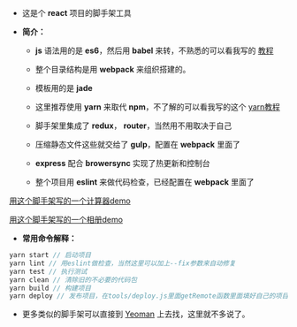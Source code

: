 - 这是个 **react** 项目的脚手架工具

- **简介：**

	- **js** 语法用的是 **es6**，然后用 **babel** 来转，不熟悉的可以看我写的 [教程](http://fsociety.cn/post/react%E6%8A%80%E6%9C%AF%E6%A0%88%E7%AC%94%E8%AE%B0%E8%8F%9C%E9%B8%9F%E7%AF%87%E4%B9%8Bes6)

	- 整个目录结构是用 **webpack** 来组织搭建的。

	- 模板用的是 **jade**

	- 这里推荐使用 **yarn** 来取代 **npm**，不了解的可以看我写的这个 [yarn教程](http://fsociety.cn/post/%E6%90%9E%E6%90%9E%E9%AB%98%E5%A4%A7%E4%B8%8A%E7%9A%84yarn)

	- 脚手架里集成了 **redux**， **router**，当然用不用取决于自己

	- 压缩静态文件这些就交给了 **gulp**，配置在 **webpack** 里面了

	- **express** 配合 **browersync** 实现了热更新和控制台

	- 整个项目用 **eslint** 来做代码检查，已经配置在 **webpack** 里面了

[用这个脚手架写的一个计算器demo](https://github.com/zhugeliange/fatManCalculator)

[用这个脚手架写的一个相册demo](https://github.com/zhugeliange/fatManAlbum)

- **常用命令解释：**

```JavaScript
yarn start // 启动项目
yarn lint // 用eslint做检查，当然这里可以加上--fix参数来自动修复
yarn test // 执行测试
yarn clean // 清除旧的不必要的代码包
yarn build // 构建项目
yarn deploy // 发布项目，在tools/deploy.js里面getRemote函数里面填好自己的项目地址和github，就可以实现一键发布到线上了
```

- 更多类似的脚手架可以直接到 [Yeoman](http://yeoman.io/) 上去找，这里就不多说了。